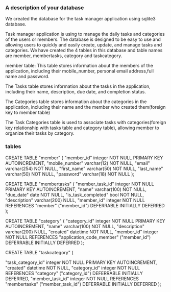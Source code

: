 ### A description of your database

We created the database for the task manager application using sqlite3 database.

Task manager application is using to manage the daily tasks and categories of the users or members. 
The database is designed to be easy to use and allowing users to quickly and easily create, update, and manage tasks and 
categories. We have created the 4 tables in this database and table names are member, membertasks, category and
taskcategory.

member table: This table stores information about the members of the application, 
including their mobile_number, personal email address,full name and password.

The Tasks table stores information about the tasks in the application, including their name, description, due date, 
and completion status.

The Categories table stores information about the categories in the application, including their name and the member who created them(foreign key to member table)

The Task Categories table is used to associate tasks with categories(foreign key relationship with tasks table and
category table), allowing member to organize their tasks by category.

### tables


CREATE TABLE "member" (
"member_id" integer NOT NULL PRIMARY KEY AUTOINCREMENT,
"mobile_number" varchar(12) NOT NULL,
"email" varchar(254) NOT NULL,
"first_name" varchar(50) NOT NULL,
"last_name" varchar(50) NOT NULL,
"password" varchar(18) NOT NULL
);


CREATE TABLE "membertasks" (
"member_task_id" integer NOT NULL PRIMARY KEY AUTOINCREMENT, 
"name" varchar(100) NOT NULL, 
"due_date" date NOT NULL, 
"is_task_completed" bool NOT NULL, 
"description" varchar(200) NULL, 
"member_id" integer NOT NULL REFERENCES "member" ("member_id") DEFERRABLE INITIALLY DEFERRED
);

CREATE TABLE "category" (
"category_id" integer NOT NULL PRIMARY KEY AUTOINCREMENT, 
"name" varchar(100) NOT NULL, 
"description" varchar(200) NULL,
"created" datetime NOT NULL, 
"member_id" integer NOT NULL REFERENCES "application_code_member" ("member_id") DEFERRABLE INITIALLY DEFERRED
);

CREATE TABLE "taskcategory" (

"task_category_id" integer NOT NULL PRIMARY KEY AUTOINCREMENT, 
"created" datetime NOT NULL, 
"category_id" integer NOT NULL REFERENCES "category" ("category_id") DEFERRABLE INITIALLY DEFERRED, 
"member_task_id" integer NOT NULL REFERENCES "membertasks" ("member_task_id") DEFERRABLE INITIALLY DEFERRED
);
